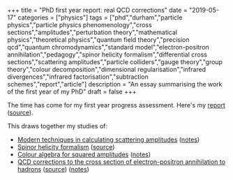 +++
title = "PhD first year report: real QCD corrections"
date = "2019-05-17"
categories = ["physics"]
tags = ["phd","durham","particle physics","particle physics phenomenology","cross sections","amplitudes","perturbation theory","mathematical physics","theoretical physics","quantum field theory","precision qcd","quantum chromodynamics","standard model","electron-positron annihilation","pedagogy","spinor helicity formalism","differential cross sections","scattering amplitudes","particle colliders","gauge theory","group theory","colour decomposition","dimensional regularisation","infrared divergences","infrared factorisation","subtraction schemes","report","article"]
description = "An essay summarising the work of the first year of my PhD"
draft = false
+++

The time has come for my first year progress assessment. Here's my [report](https://eidoom.gitlab.io/phd-first-year-report/progress-report-first-year-phd.pdf) ([source](https://www.gitlab.com/eidoom/phd-first-year-report)).

This draws together my studies of:

* [Modern techniques in calculating scattering amplitudes](https://gitlab.com/eidoom/calculating-scattering-amplitudes-efficiently-exercises) ([notes](https://drive.google.com/drive/folders/1LV5rVBOR-P7_SjXAVk7uxalxtikTpfjf?usp=sharing))
* [Spinor helicity formalism](https://gitlab.com/eidoom/spinor-helicity-identities/-/blob/master/helicity-nitty-gritty.pdf) ([source](https://gitlab.com/eidoom/spinor-helicity-identities))
* [Colour algebra for squared amplitudes](https://gitlab.com/eidoom/colour-matrices-exercises) ([notes](https://drive.google.com/drive/folders/11wdrTfha_2wddfHhMMgRBwAOPWaESgaC?usp=sharing))
* [QCD corrections to the cross section of electron-positron annihilation to hadrons](https://gitlab.com/eidoom/electron-positron-to-hadrons/-/blob/master/write-up/annihilation.pdf) ([source](https://gitlab.com/eidoom/electron-positron-to-hadrons)) ([notes](https://drive.google.com/file/d/1azrxkI7hTCsgpSMFjBgrYAkL1YtHH1Lt/view?usp=sharing))

